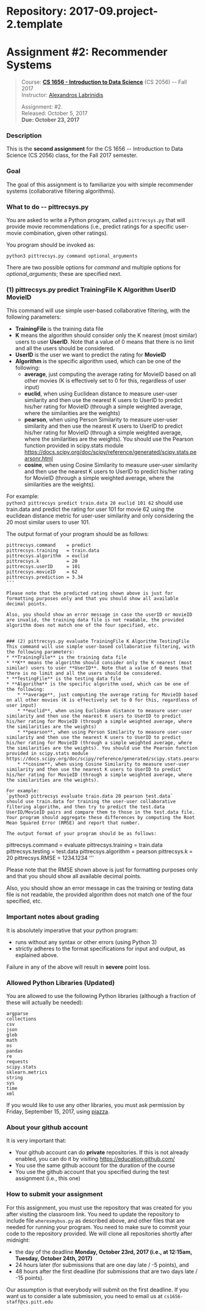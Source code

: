 # Repository: 2017-09.project-2.template
# Assignment #2: Recommender Systems 

> Course: **[CS 1656 - Introduction to Data Science](http://cs1656.org)** (CS 2056) -- Fall 2017    
> Instructor: [Alexandros Labrinidis](http://labrinidis.cs.pitt.edu)  
> 
> Assignment: #2.  
> Released: October 5, 2017  
> **Due:      October 23, 2017**

### Description
This is the **second assignment** for the CS 1656 -- Introduction to Data Science (CS 2056) class, for the Fall 2017 semester.

### Goal
The goal of this assignment is to familiarize you with simple recommender systems (collaborative filtering algorithms).


### What to do -- pittrecsys.py
You are asked to write a Python program, called `pittrecsys.py` that will provide movie recommendations (i.e., predict ratings for a specific user-movie combination, given other ratings).


You program should be invoked as:
```
python3 pittrecsys.py command optional_arguments
```
There are two possible options for _command_ and multiple options for _optional_arguments_; these are specified next.

### (1) pittrecsys.py predict TrainingFile K Algorithm UserID MovieID  
This command will use simple user-based collaborative filtering, with the following parameters: 
* **TrainingFile** is the training data file  
* **K** means the algorithm should consider only the K nearest (most similar) users to user **UserID**. Note that a value of 0 means that there is no limit and all the users should be considered.  
* **UserID** is the user we want to predict the rating for **MovieID**   
* **Algorithm** is the specific algorithm used, which can be one of the following:  
	* **average**, just computing the average rating for MovieID based on all other movies (K is effectively set to 0 for this, regardless of user input)  
	* **euclid**, when using Euclidean distance to measure user-user similarity and then use the nearest K users to UserID to predict his/her rating for MovieID (through a simple weighted average, where the similarities are the weights)  
	* **pearson**, when using Person Similarity to measure user-user similarity and then use the nearest K users to UserID to predict his/her rating for MovieID (through a simple weighted average, where the similarities are the weights). You should use the Pearson function provided in scipy.stats module  https://docs.scipy.org/doc/scipy/reference/generated/scipy.stats.pearsonr.html  
	* **cosine**, when using Cosine Similarity to measure user-user similarity and then use the nearest K users to UserID to predict his/her rating for MovieID (through a simple weighted average, where the similarities are the weights). 

For example:  
`python3 pittrecsys predict train.data 20 euclid 101 62` 
should use train.data and predict the rating for user 101 for movie 62 using the euclidean distance metric for user-user similarity and only considering the 20 most similar users to user 101.

The output format of your program should be as follows:
```
pittrecsys.command    = predict
pittrecsys.training   = train.data
pittrecsys.algorithm  = euclid
pittrecsys.k          = 20
pittrecsys.userID     = 101
pittrecsys.movieID    = 62
pittrecsys.prediction = 3.34
'''

Please note that the predicted rating shown above is just for formatting purposes only and that you should show all available decimal points.

Also, you should show an error message in case the userID or movieID are invalid, the training data file is not readable, the provided algorithm does not match one of the four specified, etc.


### (2) pittrecsys.py evaluate TrainingFile K Algorithm TestingFile  
This command will use simple user-based collaborative filtering, with the following parameters: 
* **TrainingFile** is the training data file  
* **K** means the algorithm should consider only the K nearest (most similar) users to user **UserID**. Note that a value of 0 means that there is no limit and all the users should be considered.    
* **TestingFile** is the testing data file    
* **Algorithm** is the specific algorithm used, which can be one of the following:  
	* **average**, just computing the average rating for MovieID based on all other movies (K is effectively set to 0 for this, regardless of user input)  
	* **euclid**, when using Euclidean distance to measure user-user similarity and then use the nearest K users to UserID to predict his/her rating for MovieID (through a simple weighted average, where the similarities are the weights)  
	* **pearson**, when using Person Similarity to measure user-user similarity and then use the nearest K users to UserID to predict his/her rating for MovieID (through a simple weighted average, where the similarities are the weights). You should use the Pearson function provided in scipy.stats module  https://docs.scipy.org/doc/scipy/reference/generated/scipy.stats.pearsonr.html  
	* **cosine**, when using Cosine Similarity to measure user-user similarity and then use the nearest K users to UserID to predict his/her rating for MovieID (through a simple weighted average, where the similarities are the weights).   

For example:  
`python3 pittrecsys evaluate train.data 20 pearson test.data` 
should use train.data for training the user-user collaborative filtering algorithm, and then try to predict the test.data UserID/MovieID pairs and compare them to those in the test.data file. Your program should aggregate these differences by computing the Root Mean Squared Error (RMSE) and report that number.

The output format of your program should be as follows:
```
pittrecsys.command    = evaluate
pittrecsys.training   = train.data
pittrecsys.testing    = test.data
pittrecsys.algorithm  = pearson
pittrecsys.k          = 20
pittrecsys.RMSE       = 1234.1234
'''

Please note that the RMSE shown above is just for formatting purposes only and that you should show all available decimal points.

Also, you should show an error message in cas the training or testing data file is not readable, the provided algorithm does not match one of the four specified, etc.


### Important notes about grading
It is absolutely imperative that your python program:  
* runs without any syntax or other errors (using Python 3)  
* strictly adheres to the format specifications for input and output, as explained above.     

Failure in any of the above will result in **severe** point loss. 


### Allowed Python Libraries (Updated)
You are allowed to use the following Python libraries (although a fraction of these will actually be needed):
```
argparse
collections
csv
json
glob
math 
os
pandas
re
requests
scipy.stats
sklearn.metrics
string
sys
time
xml
```
If you would like to use any other libraries, you must ask permission by Friday, September 15, 2017, using [piazza](http://piazza.cs1656.org).


### About your github account
It is very important that:  
* Your github account can do **private** repositories. If this is not already enabled, you can do it by visiting <https://education.github.com/>  
* You use the same github account for the duration of the course  
* You use the github account that you specified during the test assignment (i.e., this one)  

### How to submit your assignment
For this assignment, you must use the repository that was created for you after visiting the classroom link. You need to update the repository to include file `wheresmybus.py` as described above, and other files that are needed for running your program. You need to make sure to commit your code to the repository provided. We will clone all repositories shortly after midnight:  
* the day of the deadline **Monday, October 23rd, 2017 (i.e., at 12:15am, Tuesday, October 24th, 2017)**  
* 24 hours later (for submissions that are one day late / -5 points), and  
* 48 hours after the first deadline (for submissions that are two days late / -15 points). 

Our assumption is that everybody will submit on the first deadline. If you want us to consider a late submission, you need to email us at `cs1656-staff@cs.pitt.edu`
